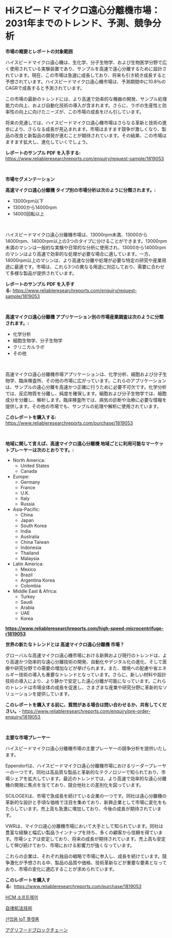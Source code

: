 <p><h1>Hiスピード マイクロ遠心分離機市場：2031年までのトレンド、予測、競争分析</h1></p><p><strong>市場の概要とレポートの対象範囲</strong></p>
<p><p>ハイスピードマイクロ遠心機は、生化学、分子生物学、および生物医学分野で広く使用されている実験装置であり、サンプルを高速で遠心分離するために設計されています。現在、この市場は急速に成長しており、将来も引き続き成長すると予想されています。ハイスピードマイクロ遠心機市場は、予測期間中に10.8％のCAGRで成長すると予測されています。</p><p>この市場の最新のトレンドには、より高速で効率的な機器の開発、サンプル処理能力の向上、および自動化技術の導入が含まれます。さらに、ラボの生産性と効率性の向上に向けたニーズが、この市場の成長をけん引しています。</p><p>将来の見通しでは、ハイスピードマイクロ遠心機市場はさらなる革新と技術の進歩により、さらなる成長が見込まれます。市場はますます競争が激しくなり、製品の改良と新製品の開発が進むことが期待されています。その結果、この市場はますます拡大し、進化していくでしょう。</p></p>
<p><strong>レポートのサンプル PDF を入手する:</strong> <a href="https://www.reliableresearchreports.com/enquiry/request-sample/1819053">https://www.reliableresearchreports.com/enquiry/request-sample/1819053</a></p>
<p>&nbsp;</p>
<p><strong>市場セグメンテーション</strong></p>
<p><strong>高速マイクロ遠心分離機 タイプ別の市場分析は次のように分類されます。:</strong></p>
<p><ul><li>13000rpm以下</li><li>13000から14000rpm</li><li>14000回転以上</li></ul></p>
<p>&nbsp;</p>
<p><p>ハイスピードマイクロ遠心分離機市場は、13000rpm未満、13000から14000rpm、14000rpm以上の3つのタイプに分けることができます。13000rpm未満のマシンは一般的な実験や日常的な分析に使用され、13000から14000rpmのマシンはより高速で効率的な処理が必要な場合に適しています。一方、14000rpm以上のマシンは、より高速な分離や処理が必要な特定の研究や産業用途に最適です。市場は、これら3つの異なる用途に対応しており、需要に合わせて多様な製品が提供されています。</p></p>
<p><strong>レポートのサンプル PDF を入手する:</strong>&nbsp;<a href="https://www.reliableresearchreports.com/enquiry/request-sample/1819053">https://www.reliableresearchreports.com/enquiry/request-sample/1819053</a></p>
<p>&nbsp;</p>
<p><strong> 高速マイクロ遠心分離機 アプリケーション別の市場産業調査は次のように分類されます。:</strong></p>
<p><ul><li>化学分析</li><li>細胞生物学、分子生物学</li><li>クリニカルラボ</li><li>その他</li></ul></p>
<p>&nbsp;</p>
<p><p>高速マイクロ遠心分離機市場アプリケーションは、化学分析、細胞および分子生物学、臨床検査所、その他の市場に広がっています。これらのアプリケーションは、サンプルの遠心分離を高速かつ正確に行うために必要不可欠です。化学分析では、反応物質を分離し、純度を確保します。細胞および分子生物学では、細胞成分を分離し、解析します。臨床検査所では、病気の診断や治療に必要な情報を提供します。その他の市場でも、サンプルの処理や解析に使用されています。</p></p>
<p><strong>このレポートを購入する:</strong>&nbsp; <a href="https://www.reliableresearchreports.com/purchase/1819053">https://www.reliableresearchreports.com/purchase/1819053</a></p>
<p>&nbsp;</p>
<p><strong>地域に関して言えば、高速マイクロ遠心分離機 地域ごとに利用可能なマーケットプレーヤーは次のとおりです。:</strong></p>
<p><ul>
    <li>
        North America:
        <ul>
            <li>United States</li>
            <li>Canada</li>
        </ul>
    </li>
    <li>
        Europe:
        <ul>
            <li>Germany</li>
            <li>France</li>
            <li>U.K.</li>
            <li>Italy</li>
            <li>Russia</li>
        </ul>
    </li>
    <li>
        Asia-Pacific:
        <ul>
            <li>China</li>
            <li>Japan</li>
            <li>South Korea</li>
            <li>India</li>
            <li>Australia</li>
            <li>China Taiwan</li>
            <li>Indonesia</li>
            <li>Thailand</li>
            <li>Malaysia</li>
        </ul>
    </li>
    <li>
        Latin America:
        <ul>
            <li>Mexico</li>
            <li>Brazil</li>
            <li>Argentina Korea</li>
            <li>Colombia</li>
        </ul>
    </li>
    <li>
        Middle East & Africa:
        <ul>
            <li>Turkey</li>
            <li>Saudi</li>
            <li>Arabia</li>
            <li>UAE</li>
            <li>Korea</li>
        </ul>
    </li>
    </ul></p>
<p><strong><a href="https://www.reliableresearchreports.com/high-speed-microcentrifuge-r1819053">https://www.reliableresearchreports.com/high-speed-microcentrifuge-r1819053</a></strong>&nbsp;</p>
<p><strong>世界の新たなトレンドとは 高速マイクロ遠心分離機 市場？</strong></p>
<p><p>グローバルな高速マイクロ遠心機市場における新興および現行のトレンドは、より高速かつ効率的な遠心分離技術の開発、自動化やデジタル化の進化、そして医療や研究分野での需要の増加などが挙げられます。また、環境への配慮や省エネルギー技術の導入も重要なトレンドとなっています。さらに、新しい材料や設計技術の導入により、より静かで安定した遠心分離が可能になっています。これらのトレンドは市場全体の成長を促進し、さまざまな産業や研究分野に革新的なソリューションを提供しています。</p></p>
<p><strong>このレポートを購入する前に、質問がある場合は問い合わせるか、共有してください。</strong>- <a href="https://www.reliableresearchreports.com/enquiry/pre-order-enquiry/1819053">https://www.reliableresearchreports.com/enquiry/pre-order-enquiry/1819053</a></p>
<p>&nbsp;</p>
<p><strong>主要な市場プレーヤー</strong></p>
<p><p>ハイスピードマイクロ遠心分離機市場の主要プレーヤーの競争分析を提供いたします。</p><p>Eppendorfは、ハイスピードマイクロ遠心分離機市場におけるリーダープレーヤーの一つです。同社は高品質な製品と革新的なテクノロジーで知られており、市場シェアを拡大しています。最近のトレンドでは、より高速で効率的な遠心分離機の開発に焦点を当てており、競合他社との差別化を図っています。</p><p>SCILOGEXは、市場で急成長を続けている企業の一つです。同社は遠心分離機の革新的な設計と手頃な価格で注目を集めており、新興企業として市場に変化をもたらしています。売上高も急激に増加しており、今後の成長が期待されています。</p><p>VWRは、マイクロ遠心分離機市場において大手として知られています。同社は豊富な経験と幅広い製品ラインナップを持ち、多くの顧客から信頼を得ています。市場シェアは安定しており、将来の成長が期待されています。売上高も安定して伸び続けており、市場における影響力が強くなっています。</p><p>これらの企業は、それぞれ独自の戦略で市場に参入し、成長を続けています。競争激化が予想される中、製品の品質や価格、技術革新などが重要な要素となっており、市場の変化に適応することが求められています。</p></p>
<p><strong>このレポートを購入する:</strong>&nbsp;&nbsp;<a href="https://www.reliableresearchreports.com/purchase/1819053">https://www.reliableresearchreports.com/purchase/1819053</a></p>
<p><p><a href="https://medium.com/@haroldwarren626/hcm-%EC%86%8C%ED%94%84%ED%8A%B8%EC%9B%A8%EC%96%B4-%EC%8B%9C%EC%9E%A5-%EA%B7%9C%EB%AA%A8-cagr-2024-2030%EB%85%84-%ED%8A%B8%EB%A0%8C%EB%93%9C-aa38295572e6">HCM 소프트웨어</a></p><p><a href="https://medium.com/@neilmartin36/%E8%87%AA%E5%BE%8B%E8%88%AA%E8%A1%8C%E6%8A%80%E8%A1%93%E3%81%AE%E5%B8%82%E5%A0%B4%E5%88%86%E6%9E%90-%E3%81%9D%E3%81%AEcagr-%E5%B8%82%E5%A0%B4%E3%82%BB%E3%82%B0%E3%83%A1%E3%83%B3%E3%83%86%E3%83%BC%E3%82%B7%E3%83%A7%E3%83%B3-%E3%81%8A%E3%82%88%E3%81%B3%E3%82%B0%E3%83%AD%E3%83%BC%E3%83%90%E3%83%AB%E6%A5%AD%E7%95%8C%E6%A6%82%E8%A6%81-bf054d18b22b">自律航法技術</a></p><p><a href="https://medium.com/@guyeichert86/2024%EB%85%84%EB%B6%80%ED%84%B0-2031%EB%85%84%EA%B9%8C%EC%A7%80%EC%9D%98-%EA%B8%B0%EA%B0%84%EC%9D%84-%EB%8C%80%EC%83%81%EC%9C%BC%EB%A1%9C-%ED%95%9C-%EC%82%B0%EC%97%85%EC%9A%A9-iot-%ED%94%8C%EB%9E%AB%ED%8F%BC-%EC%8B%9C%EC%9E%A5-%EB%B6%84%EC%84%9D-%EB%B0%8F-%EA%B7%9C%EB%AA%A8-%EC%98%88%EC%B8%A1-fcf6a7252e6b">산업용 IoT 플랫폼</a></p><p><a href="https://medium.com/@roachbrenda/%E8%BE%B2%E7%94%A3%E7%89%A9%E3%81%AE%E3%83%96%E3%83%AD%E3%83%83%E3%82%AF%E3%83%81%E3%82%A7%E3%83%BC%E3%83%B3%E5%B8%82%E5%A0%B4%E8%AA%BF%E6%9F%BB%E3%83%AC%E3%83%9D%E3%83%BC%E3%83%88-%E3%81%9D%E3%81%AE%E6%AD%B4%E5%8F%B2%E3%81%A82031%E5%B9%B4%E3%81%BE%E3%81%A7%E3%81%AE%E4%BA%88%E6%B8%AC-14fdb254311a">アグリフードブロックチェーン</a></p></p>